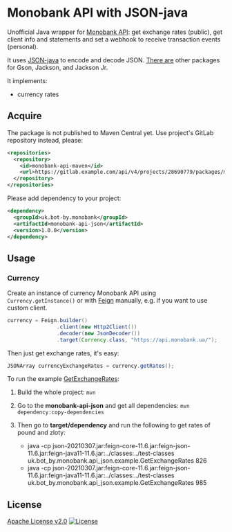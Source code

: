 # Monobank API with JSON-java

Unofficial Java wrapper for [Monobank API][monobank-api]: get exchange rates (public),
get client info and statements and set a webhook to receive transaction
events (personal).

It uses [JSON-java][json] to encode and decode JSON.
[There are][parent] other packages for Gson, Jackson, and Jackson Jr.

It implements:

-   currency rates

## Acquire

The package is not published to Maven Central yet.
Use project's GitLab repository instead, please:

```xml
<repositories>
  <repository>
    <id>monobank-api-maven</id>
    <url>https://gitlab.example.com/api/v4/projects/28690779/packages/maven</url>
  </repository>
</repositories>
```

Please add dependency to your project:

```xml
<dependency>
  <groupId>uk.bot-by.monobank</groupId>
  <artifactId>monobank-api-json</artifactId>
  <version>1.0.0</version>
</dependency>
```

## Usage

### Currency

Create an instance of currency Monobank API using `Currency.getInstance()`
or with [Feign][feign] manually, e.g. if you want to use custom client.

```java
currency = Feign.builder()
                .client(new Http2Client())
                .decoder(new JsonDecoder())
                .target(Currency.class, "https://api.monobank.ua/");
```

Then just get exchange rates, it's easy:

```java
JSONArray currencyExchangeRates = currency.getRates();
```

To run the example [GetExchangeRates][example]:

1.  Build the whole project:
    `mvn`

2.  Go to the **monobank-api-json** and get all dependencies:
    `mvn dependency:copy-dependencies`

3.  Then go to **target/dependency** and run the following to get rates of pound and zloty:

    -   java -cp json-20210307.jar:feign-core-11.6.jar:feign-json-11.6.jar:feign-java11-11.6.jar:../classes:../test-classes uk.bot_by.monobank.api_json.example.GetExchangeRates 826
    -   java -cp json-20210307.jar:feign-core-11.6.jar:feign-json-11.6.jar:feign-java11-11.6.jar:../classes:../test-classes uk.bot_by.monobank.api_json.example.GetExchangeRates 985

## License

[Apache License v2.0](../LICENSE)
[![License](https://img.shields.io/badge/license-Apache%202.0-blue.svg?style=flat)](http://www.apache.org/licenses/LICENSE-2.0.html)

[monobank-api]: https://api.monobank.ua/docs/ "Monobank API to get statements and account balances"
[json]: https://github.com/stleary/JSON-java "A reference implementation of a JSON package in Java"
[parent]: https://gitlab.com/bot-by/monobank-api/ "Java wrapper for Monobank API"
[feign]: https://github.com/OpenFeign/feign "Feign makes writing java http clients easier."
[example]: src/test/java/uk/bot_by/monobank/api_json/example/GetExchangeRates.java
